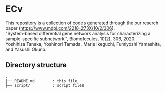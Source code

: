 # ECv
This repository is a collection of codes generated through the our reserch paper (https://www.mdpi.com/2218-273X/10/2/306).  
"System-based differential gene network analysis for characterizing a sample-specific subnetwork.", Biomolecules, 10(2), 306, 2020.  
Yoshihisa Tanaka, Yoshinori Tamada, Marie Ikeguchi, Fumiyoshi Yamashita, and Yasushi Okuno.

## Directory structure
```
.
├── README.md        : this file
├── script/          : script files
```

